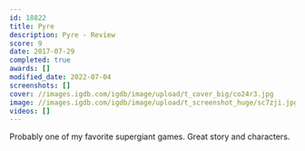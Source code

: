 ```yaml
---
id: 18822
title: Pyre
description: Pyre - Review
score: 9
date: 2017-07-29
completed: true
awards: []
modified_date: 2022-07-04
screenshots: []
cover: //images.igdb.com/igdb/image/upload/t_cover_big/co24r3.jpg
image: //images.igdb.com/igdb/image/upload/t_screenshot_huge/sc7zji.jpg
videos: []
---
```

Probably one of my favorite supergiant games. Great story and characters.